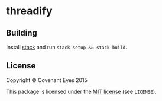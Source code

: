threadify
=========


Building
--------

Install [stack](https://github.com/commercialhaskell/stack) and run `stack setup && stack build`.


License
-------

Copyright &copy; Covenant Eyes 2015

This package is licensed under the [MIT license](http://opensource.org/licenses/mit-license.php)
(see `LICENSE`).
